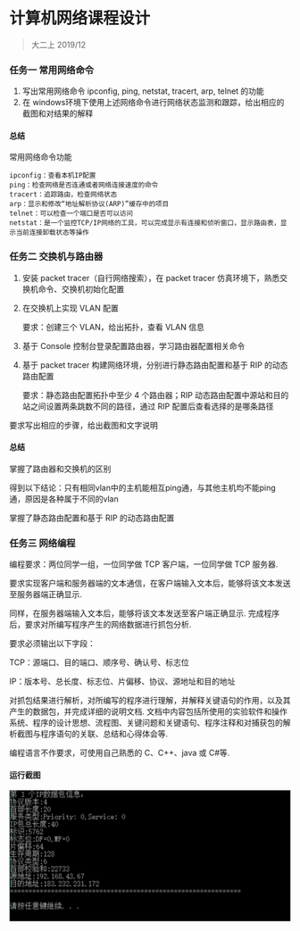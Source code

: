 # 计算机网络课程设计

> 大二上 2019/12

### 任务一 常用网络命令

1. 写出常用网络命令 ipconfig, ping, netstat, tracert, arp, telnet 的功能
2. 在 windows环境下使用上述网络命令进行网络状态监测和跟踪，给出相应的截图和对结果的解释

#### 总结

常用网络命令功能

```shell
ipconfig：查看本机IP配置
ping：检查网络是否连通或者网络连接速度的命令
tracert：追踪路由，检查网络状态
arp：显示和修改“地址解析协议(ARP)”缓存中的项目
telnet：可以检查一个端口是否可以访问
netstat：是一个监控TCP/IP网络的工具，可以完成显示有连接和侦听窗口，显示路由表，显示当前连接卸载状态等操作
```

### 任务二 交换机与路由器

1. 安装 packet tracer（自行网络搜索），在 packet tracer 仿真环境下，熟悉交换机命令、交换机初始化配置

2. 在交换机上实现 VLAN 配置

   要求：创建三个 VLAN，给出拓扑，查看 VLAN 信息

3. 基于 Console 控制台登录配置路由器，学习路由器配置相关命令

4. 基于 packet tracer 构建网络环境，分别进行静态路由配置和基于 RIP 的动态路由配置

   要求：静态路由配置拓扑中至少 4 个路由器；RIP 动态路由配置中源站和目的站之间设置两条跳数不同的路径，通过 RIP 配置后查看选择的是哪条路径

要求写出相应的步骤，给出截图和文字说明

#### 总结

掌握了路由器和交换机的区别

得到以下结论：只有相同vlan中的主机能相互ping通，与其他主机均不能ping通，原因是各种属于不同的vlan

掌握了静态路由配置和基于 RIP 的动态路由配置

### 任务三 网络编程

编程要求：两位同学一组，一位同学做 TCP 客户端，一位同学做 TCP 服务器. 

要求实现客户端和服务器端的文本通信，在客户端输入文本后，能够将该文本发送至服务器端正确显示. 

同样，在服务器端输入文本后，能够将该文本发送至客户端正确显示. 完成程序后，要求对所编写程序产生的网络数据进行抓包分析. 

要求必须输出以下字段：

TCP：源端口、目的端口、顺序号、确认号、标志位

IP：版本号、总长度、标志位、片偏移、协议、源地址和目的地址

对抓包结果进行解析，对所编写的程序进行理解，并解释关键语句的作用，以及其产生的数据包，并完成详细的说明文档. 文档中内容包括所使用的实验软件和操作系统、程序的设计思想、流程图、关键问题和关键语句、程序注释和对捕获包的解析截图与程序语句的关联、总结和心得体会等.

编程语言不作要求，可使用自己熟悉的 C、C++、java 或 C#等.

#### 运行截图

![](https://github.com/Kukukukiki192/TyporaImg/raw/main/img/ZJUT3.png)
